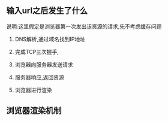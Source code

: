 ## 输入url之后发生了什么

说明:这里假定是浏览器第一次发出该资源的请求,先不考虑缓存问题

1. DNS解析,通过域名找到IP地址

2. 完成TCP三次握手,

3. 浏览器向服务器发送请求

4. 服务器响应,返回资源
5. 浏览器进行渲染



## 浏览器渲染机制

